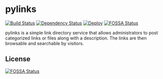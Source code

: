 # pylinks

[![Build Status](https://travis-ci.org/michaelmior/pylinks.svg?branch=master)](https://travis-ci.org/michaelmior/pylinks)
[![Dependency Status](https://gemnasium.com/badges/github.com/michaelmior/pylinks.svg)](https://gemnasium.com/github.com/michaelmior/pylinks)
[![Deploy](https://www.herokucdn.com/deploy/button.png)](https://heroku.com/deploy)
[![FOSSA Status](https://app.fossa.io/api/projects/git%2Bgithub.com%2Fmichaelmior%2Fpylinks.svg?type=shield)](https://app.fossa.io/projects/git%2Bgithub.com%2Fmichaelmior%2Fpylinks?ref=badge_shield)

pylinks is a simple link directory service that allows administrators to post categorized links or files along with a description.
The links are then browsable and searchable by visitors.


## License
[![FOSSA Status](https://app.fossa.io/api/projects/git%2Bgithub.com%2Fmichaelmior%2Fpylinks.svg?type=large)](https://app.fossa.io/projects/git%2Bgithub.com%2Fmichaelmior%2Fpylinks?ref=badge_large)